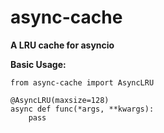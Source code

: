 # async-cache
**A LRU cache for asyncio**

**Basic Usage:**

```
from async-cache import AsyncLRU

@AsyncLRU(maxsize=128)
async def func(*args, **kwargs):
    pass
```

